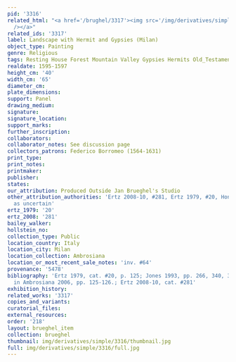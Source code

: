 ```yaml
---
pid: '3316'
related_html: "<a href='/brughel/3317'><img src='/img/derivatives/simple/3317/thumbnail.jpg'
  /></a>"
related_ids: '3317'
label: Landscape with Hermit and Gypsies (Milan)
object_type: Painting
genre: Religious
tags: Resting House Forest Mountain Valley Gypsies Hermits Old_Testament
realdate: 1595-1597
height_cm: '40'
width_cm: '65'
diameter_cm: 
plate_dimensions: 
support: Panel
drawing_medium: 
signature: 
signature_location: 
support_marks: 
further_inscription: 
collaborators: 
collaborator_notes: See discussion page
collectors_patrons: Federico Borromeo (1564-1631)
print_type: 
print_notes: 
printmaker: 
publisher: 
states: 
our_attribution: Produced Outside Jan Brueghel's Studio
other_attribution_authorities: 'Ertz 2008-10, #281, Ertz 1979, #20, Honig database
  as uncertain'
ertz_1979: '20'
ertz_2008: '281'
bailey_walker: 
hollstein_no: 
collection_type: Public
location_country: Italy
location_city: Milan
location_collection: Ambrosiana
location_or_most_recent_sale_notes: 'inv. #64'
provenance: '5478'
bibliography: 'Ertz 1979, cat. #20, p. 125; Jones 1993, pp. 266, 340, 351-52; Pijl
  in Ambrosiana 2006, pp. 125-126.; Ertz 2008-10, cat. #281'
exhibition_history: 
related_works: '3317'
copies_and_variants: 
curatorial_files: 
external_resources: 
order: '218'
layout: brueghel_item
collection: brueghel
thumbnail: img/derivatives/simple/3316/thumbnail.jpg
full: img/derivatives/simple/3316/full.jpg
---
```


